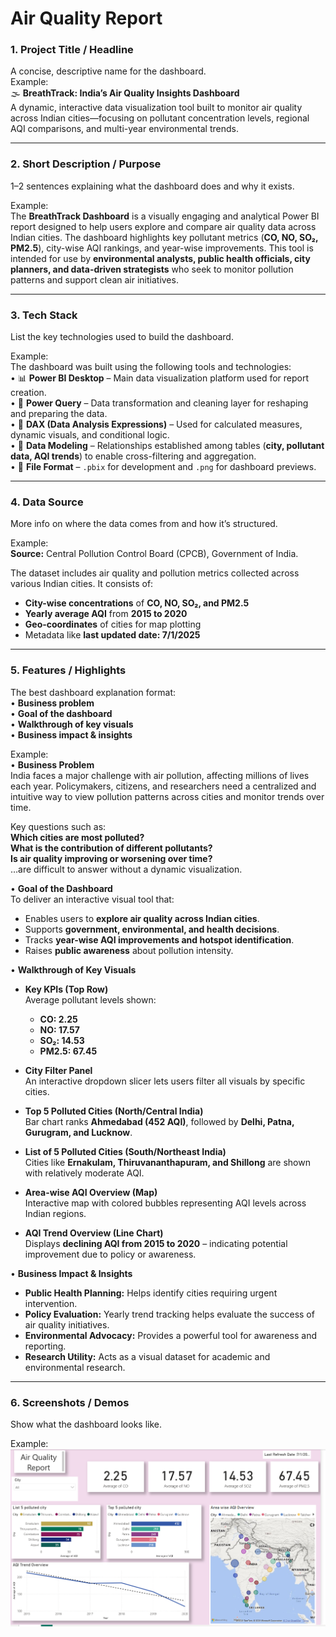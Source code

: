 # **Air Quality Report**  


### 1. **Project Title / Headline**  
A concise, descriptive name for the dashboard.  
Example:  
🌫️ **BreathTrack: India’s Air Quality Insights Dashboard**  
A dynamic, interactive data visualization tool built to monitor air quality across Indian cities—focusing on pollutant concentration levels, regional AQI comparisons, and multi-year environmental trends.

---

### 2. **Short Description / Purpose**  
1–2 sentences explaining what the dashboard does and why it exists.  

Example:  
The **BreathTrack Dashboard** is a visually engaging and analytical Power BI report designed to help users explore and compare air quality data across Indian cities. The dashboard highlights key pollutant metrics (**CO, NO, SO₂, PM2.5**), city-wise AQI rankings, and year-wise improvements. This tool is intended for use by **environmental analysts, public health officials, city planners, and data-driven strategists** who seek to monitor pollution patterns and support clean air initiatives.

---

### 3. **Tech Stack**  
List the key technologies used to build the dashboard.  

Example:  
The dashboard was built using the following tools and technologies:  
• 📊 **Power BI Desktop** – Main data visualization platform used for report creation.  
• 📂 **Power Query** – Data transformation and cleaning layer for reshaping and preparing the data.  
• 🧠 **DAX (Data Analysis Expressions)** – Used for calculated measures, dynamic visuals, and conditional logic.  
• 🧩 **Data Modeling** – Relationships established among tables (**city, pollutant data, AQI trends**) to enable cross-filtering and aggregation.  
• 📁 **File Format** – `.pbix` for development and `.png` for dashboard previews.

---

### 4. **Data Source**  
More info on where the data comes from and how it’s structured.  

Example:  
**Source:** Central Pollution Control Board (CPCB), Government of India.  

The dataset includes air quality and pollution metrics collected across various Indian cities. It consists of:  
- **City-wise concentrations** of **CO, NO, SO₂, and PM2.5**  
- **Yearly average AQI** from **2015 to 2020**  
- **Geo-coordinates** of cities for map plotting  
- Metadata like **last updated date: 7/1/2025**

---

### 5. **Features / Highlights**  
The best dashboard explanation format:  
• **Business problem**  
• **Goal of the dashboard**  
• **Walkthrough of key visuals**  
• **Business impact & insights**

Example:  
• **Business Problem**  
India faces a major challenge with air pollution, affecting millions of lives each year. Policymakers, citizens, and researchers need a centralized and intuitive way to view pollution patterns across cities and monitor trends over time.

Key questions such as:  
**Which cities are most polluted?**  
**What is the contribution of different pollutants?**  
**Is air quality improving or worsening over time?**  
…are difficult to answer without a dynamic visualization.

• **Goal of the Dashboard**  
To deliver an interactive visual tool that:  
- Enables users to **explore air quality across Indian cities**.  
- Supports **government, environmental, and health decisions**.  
- Tracks **year-wise AQI improvements and hotspot identification**.  
- Raises **public awareness** about pollution intensity.

• **Walkthrough of Key Visuals**  
- **Key KPIs (Top Row)**  
  Average pollutant levels shown:  
  - **CO: 2.25**  
  - **NO: 17.57**  
  - **SO₂: 14.53**  
  - **PM2.5: 67.45**

- **City Filter Panel**  
  An interactive dropdown slicer lets users filter all visuals by specific cities.

- **Top 5 Polluted Cities (North/Central India)**  
  Bar chart ranks **Ahmedabad (452 AQI)**, followed by **Delhi, Patna, Gurugram, and Lucknow**.

- **List of 5 Polluted Cities (South/Northeast India)**  
  Cities like **Ernakulam, Thiruvananthapuram, and Shillong** are shown with relatively moderate AQI.

- **Area-wise AQI Overview (Map)**  
  Interactive map with colored bubbles representing AQI levels across Indian regions.

- **AQI Trend Overview (Line Chart)**  
  Displays **declining AQI from 2015 to 2020** – indicating potential improvement due to policy or awareness.

• **Business Impact & Insights**  
- **Public Health Planning:** Helps identify cities requiring urgent intervention.  
- **Policy Evaluation:** Yearly trend tracking helps evaluate the success of air quality initiatives.  
- **Environmental Advocacy:** Provides a powerful tool for awareness and reporting.  
- **Research Utility:** Acts as a visual dataset for academic and environmental research.

---

### 6. **Screenshots / Demos**  
Show what the dashboard looks like. 

Example:  
![Air Quality Dashboard Preview](https://github.com/01anmolkumar/air-quality-project-power-bi-/blob/main/Air_Quality_Report.png)
